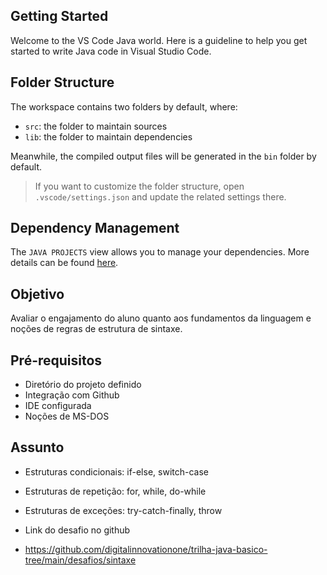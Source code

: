 ## Getting Started

Welcome to the VS Code Java world. Here is a guideline to help you get started to write Java code in Visual Studio Code.

## Folder Structure

The workspace contains two folders by default, where:

- `src`: the folder to maintain sources
- `lib`: the folder to maintain dependencies

Meanwhile, the compiled output files will be generated in the `bin` folder by default.

> If you want to customize the folder structure, open `.vscode/settings.json` and update the related settings there.

## Dependency Management

The `JAVA PROJECTS` view allows you to manage your dependencies. More details can be found [here](https://github.com/microsoft/vscode-java-dependency#manage-dependencies).

## Objetivo
Avaliar o engajamento do aluno quanto aos fundamentos da linguagem e noções de regras de estrutura de sintaxe.

## Pré-requisitos

- Diretório do projeto definido
- Integração com Github
- IDE configurada
- Noções de MS-DOS

## Assunto

- Estruturas condicionais: if-else, switch-case 
- Estruturas de repetição: for, while, do-while
- Estruturas de exceções: try-catch-finally, throw

- Link do desafio no github
- https://github.com/digitalinnovationone/trilha-java-basico-tree/main/desafios/sintaxe
 
